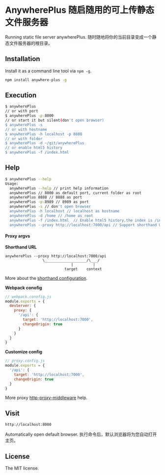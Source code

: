 AnywherePlus 随启随用的可上传静态文件服务器
==============================

Running static file server anywherePlus. 随时随地将你的当前目录变成一个静态文件服务器的根目录。

## Installation

Install it as a command line tool via `npm -g`.

```sh
npm install anywhere-plus -g
```

## Execution

```sh
$ anywherePlus
// or with port
$ anywherePlus -p 8000
// or start it but silent(don't open browser)
$ anywherePlus -s
// or with hostname
$ anywherePlus -h localhost -p 8888
// or with folder
$ anywherePlus -d ~/git/anywherePlus
// or enable html5 history
$ anywherePlus -f /index.html
```

## Help

```sh
$ anywherePlus --help
Usage:
  anywherePlus --help // print help information
  anywherePlus // 8000 as default port, current folder as root
  anywherePlus 8888 // 8888 as port
  anywherePlus -p 8989 // 8989 as port
  anywherePlus -s // don't open browser
  anywherePlus -h localhost // localhost as hostname
  anywherePlus -d /home // /home as root
  anywherePlus -f /index.html  // Enable html5 history,the index is /index.html
  anywherePlus --proxy http://localhost:7000/api // Support shorthand URL, webpack.config.js or customize config file
```

#### Proxy argvs

**Shorthand URL**
```
anywherePlus --proxy http://localhost:7000/api
                 \___________________/\___/
                              |         |
                           target    context
```
More about the [shorthand configuration](https://github.com/chimurai/http-proxy-middleware#shorthand).

**Webpack conofig**
```javascript
// webpack.conofig.js
module.exports = {
  devServer: {
    proxy: {
      '/api': {
        target: 'http://localhost:7000',
        changeOrigin: true
      }
    }
  }
}
```

**Customize config**
```javascript
// proxy.config.js
module.exports = {
  '/api': {
    target: 'http://localhost:7000',
    changeOrigin: true
  }
}
```
More proxy [http-proxy-middleware](https://github.com/chimurai/http-proxy-middleware#context-matching) help.

## Visit

```
http://localhost:8000
```
Automatically open default browser. 执行命令后，默认浏览器将为您自动打开主页。

## License
The MIT license.
